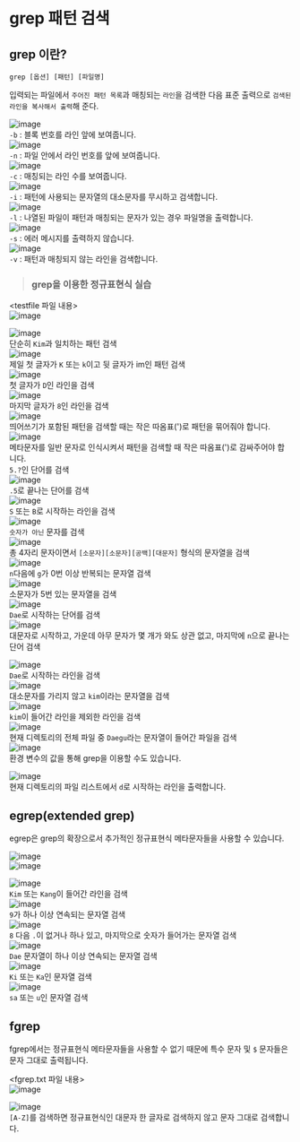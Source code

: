 # grep 패턴 검색

## grep 이란?

`grep [옵션] [패턴] [파일명]`

입력되는 파일에서 `주어진 패턴 목록`과 매칭되는 `라인`을 검색한 다음 표준 출력으로 `검색된 라인을 복사해서 출력`해 준다.

![image](https://user-images.githubusercontent.com/43658658/141216124-dc37d962-14bd-48b5-a124-4ab2c9c7cf66.png)   
`-b` : 블록 번호를 라인 앞에 보여줍니다.   
![image](https://user-images.githubusercontent.com/43658658/141216159-da03e7e2-cb10-4016-9291-f04dccde5989.png)   
`-n` : 파일 안에서 라인 번호를 앞에 보여줍니다.   
![image](https://user-images.githubusercontent.com/43658658/141216202-34f89e10-fc56-4b7e-8d30-0c4990a7a94c.png)   
`-c` : 매칭되는 라인 수를 보여줍니다.   
![image](https://user-images.githubusercontent.com/43658658/141216242-722ee945-5812-491b-84e9-71add990dd9a.png)   
`-i` : 패턴에 사용되는 문자열의 대소문자를 무시하고 검색합니다.   
![image](https://user-images.githubusercontent.com/43658658/141216320-c52aaf71-ce67-4995-9760-0a5fea5c61a3.png)   
`-l` : 나열된 파일이 패턴과 매칭되는 문자가 있는 경우 파일명을 출력합니다.   
![image](https://user-images.githubusercontent.com/43658658/141216478-dc9a6973-f40b-438f-9c44-f12f7f351053.png)   
`-s` : 에러 메시지를 출력하지 않습니다.   
![image](https://user-images.githubusercontent.com/43658658/141216535-265b24b6-3bb1-4b51-84a0-262c4a44d723.png)   
`-v` : 패턴과 매칭되지 않는 라인을 검색합니다.   

> <h3>grep을 이용한 정규표현식 실습</h3>

<testfile 파일 내용>   
![image](https://user-images.githubusercontent.com/43658658/141217155-df33393c-1b26-4cb1-a49e-c159fb1490a0.png)   

![image](https://user-images.githubusercontent.com/43658658/141300369-cbfd6f56-06fa-49d9-98d5-b1b92ab54075.png)   
단순히 `Kim`과 일치하는 패턴 검색   
![image](https://user-images.githubusercontent.com/43658658/141217329-96184fe7-b0a5-46fa-8f42-f039cf68da19.png)   
제일 첫 글자가 `K` 또는 `k`이고 뒷 글자가 im인 패턴 검색   
![image](https://user-images.githubusercontent.com/43658658/141217383-c5f79213-29fc-4cd6-9f7f-e9005958e179.png)   
첫 글자가 `D`인 라인을 검색   
![image](https://user-images.githubusercontent.com/43658658/141217473-19c5021a-c37c-4c42-94d0-659f421c0958.png)   
마지막 글자가 `8`인 라인을 검색   
![image](https://user-images.githubusercontent.com/43658658/141217686-de4916b6-2233-4c5f-86bf-68b9b315304c.png)   
띄어쓰기가 포함된 패턴을 검색할 때는 작은 따옴표(')로 패턴을 묶어줘야 합니다.   
![image](https://user-images.githubusercontent.com/43658658/141217963-39d60605-4797-4d15-9387-d1ca7e4c2c76.png)   
메타문자를 일반 문자로 인식시켜서 패턴을 검색할 때 작은 따옴표(')로 감싸주어야 합니다.   
`5.?`인 단어를 검색   
![image](https://user-images.githubusercontent.com/43658658/141218229-030ba27f-ec67-41cd-9d02-67ab3b9e9735.png)   
`.5`로 끝나는 단어를 검색   
![image](https://user-images.githubusercontent.com/43658658/141218259-fef7da13-98c7-4ab6-84ed-be6ce95348f6.png)   
`S` 또는 `B`로 시작하는 라인을 검색   
![image](https://user-images.githubusercontent.com/43658658/141218279-46981987-9ba7-443c-9d34-e07847d1f441.png)   
`숫자가 아닌` 문자를 검색   
![image](https://user-images.githubusercontent.com/43658658/141218451-ec00501b-012f-47ce-a1d6-3e211e1ae97f.png)   
총 4자리 문자이면서 `[소문자][소문자][공백][대문자]` 형식의 문자열을 검색   
![image](https://user-images.githubusercontent.com/43658658/141218499-913b780a-99b3-4234-9467-5301ab3ac72a.png)   
`n`다음에 `g`가 0번 이상 반복되는 문자열 검색   
![image](https://user-images.githubusercontent.com/43658658/141218531-c3a12ec3-6715-4570-86eb-fea829329e8a.png)   
소문자가 5번 있는 문자열을 검색   
![image](https://user-images.githubusercontent.com/43658658/141218802-30941ded-fd53-495e-8cef-e159c583f073.png)   
`Dae`로 시작하는 단어를 검색   
![image](https://user-images.githubusercontent.com/43658658/141218844-14e7e146-6cdb-48fc-89a8-69c5fd52a996.png)   
대문자로 시작하고, 가운데 아무 문자가 몇 개가 와도 상관 없고, 마지막에 `n`으로 끝나는 단어 검색

![image](https://user-images.githubusercontent.com/43658658/141219199-53de0828-470c-4bf8-82ad-c615bf10a2cb.png)   
`Dae`로 시작하는 라인을 검색   
![image](https://user-images.githubusercontent.com/43658658/141219470-0427662c-69ff-4368-9d89-3ce52868a262.png)   
대소문자를 가리지 않고 `kim`이라는 문자열을 검색   
![image](https://user-images.githubusercontent.com/43658658/141219533-c1085223-513b-40c6-ab8e-6ef55845e849.png)   
`kim`이 들어간 라인을 제외한 라인을 검색   
![image](https://user-images.githubusercontent.com/43658658/141219650-a3dffcfd-47b0-474f-8fcb-caf230fa0a2d.png)   
현재 디렉토리의 전체 파일 중 `Daegu`라는 문자열이 들어간 파일을 검색   
![image](https://user-images.githubusercontent.com/43658658/141219959-72259634-57a2-47d8-99c9-2e93b4e1b1c0.png)   
환경 변수의 값을 통해 grep을 이용할 수도 있습니다.

![image](https://user-images.githubusercontent.com/43658658/141220061-b1664f8b-353f-4eba-9a0c-c6fc444a47e1.png)   
현재 디렉토리의 파일 리스트에서 `d`로 시작하는 라인을 출력합니다.   

## egrep(extended grep)

egrep은 grep의 확장으로서 추가적인 정규표현식 메타문자들을 사용할 수 있습니다.   

![image](https://user-images.githubusercontent.com/43658658/141220546-3656ea91-ea20-4534-92d4-a0b215367f59.png)   
![image](https://user-images.githubusercontent.com/43658658/141220566-46a9f816-48a8-4afd-8558-a8ae9022f980.png)   

![image](https://user-images.githubusercontent.com/43658658/141220803-aa1fbb1a-a260-4564-b4b7-e2bf49fc0e30.png)   
`Kim` 또는 `Kang`이 들어간 라인을 검색   
![image](https://user-images.githubusercontent.com/43658658/141220861-4cf0d218-d79e-4a06-b250-58fd5dc187b3.png)   
`9`가 하나 이상 연속되는 문자열 검색   
![image](https://user-images.githubusercontent.com/43658658/141221209-291bb38c-01b6-4ccf-b81a-6d4aca8b9d61.png)   
`8` 다음 `.`이 없거나 하나 있고, 마지막으로 숫자가 들어가는 문자열 검색   
![image](https://user-images.githubusercontent.com/43658658/141221337-cf3a40c1-f5ac-4edf-ac48-4a6c4608d148.png)   
`Dae` 문자열이 하나 이상 연속되는 문자열 검색   
![image](https://user-images.githubusercontent.com/43658658/141221810-fe9cde91-e4cf-4909-998e-a356b191a577.png)   
`Ki` 또는 `Ka`인 문자열 검색   
![image](https://user-images.githubusercontent.com/43658658/141221858-a36745e2-1563-4ade-b373-12755e33ed83.png)   
`sa` 또는 `u`인 문자열 검색

## fgrep

fgrep에서는 정규표현식 메타문자들을 사용할 수 없기 때문에 특수 문자 및 `$` 문자들은 문자 그대로 출력됩니다.

<fgrep.txt 파일 내용>   
![image](https://user-images.githubusercontent.com/43658658/141222304-30498310-40e7-4470-8b1c-445dd048727e.png)

![image](https://user-images.githubusercontent.com/43658658/141222421-c2daa304-9979-4383-9675-a5bf1d9b5bed.png)   
`[A-Z]`를 검색하면 정규표현식인 대문자 한 글자로 검색하지 않고 문자 그대로 검색합니다.   

